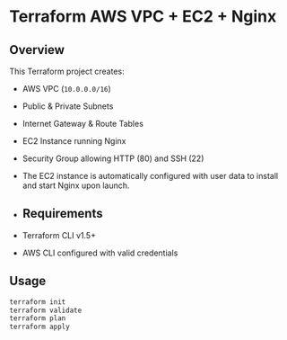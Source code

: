 # Terraform AWS VPC + EC2 + Nginx
## Overview
This Terraform project creates:
- AWS VPC (`10.0.0.0/16`)
- Public & Private Subnets
- Internet Gateway & Route Tables
- EC2 Instance running Nginx
- Security Group allowing HTTP (80) and SSH (22)
- The EC2 instance is automatically configured with user data to install and start Nginx upon launch.

- ## Requirements
- Terraform CLI v1.5+
- AWS CLI configured with valid credentials

## Usage
```bash
terraform init
terraform validate
terraform plan
terraform apply


